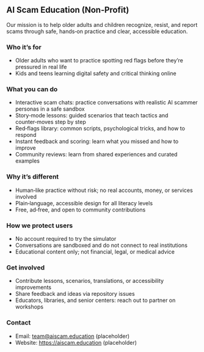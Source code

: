 ## AI Scam Education (Non‑Profit)

Our mission is to help older adults and children recognize, resist, and report scams through safe, hands‑on practice and clear, accessible education.

### Who it’s for
- Older adults who want to practice spotting red flags before they’re pressured in real life
- Kids and teens learning digital safety and critical thinking online

### What you can do
- Interactive scam chats: practice conversations with realistic AI scammer personas in a safe sandbox
- Story‑mode lessons: guided scenarios that teach tactics and counter‑moves step by step
- Red‑flags library: common scripts, psychological tricks, and how to respond
- Instant feedback and scoring: learn what you missed and how to improve
- Community reviews: learn from shared experiences and curated examples

### Why it’s different
- Human‑like practice without risk; no real accounts, money, or services involved
- Plain‑language, accessible design for all literacy levels
- Free, ad‑free, and open to community contributions

### How we protect users
- No account required to try the simulator
- Conversations are sandboxed and do not connect to real institutions
- Educational content only; not financial, legal, or medical advice

### Get involved
- Contribute lessons, scenarios, translations, or accessibility improvements
- Share feedback and ideas via repository issues
- Educators, libraries, and senior centers: reach out to partner on workshops

### Contact
- Email: team@aiscam.education (placeholder)
- Website: https://aiscam.education (placeholder)


